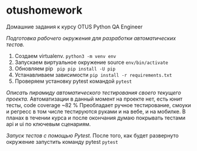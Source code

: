 # otushomework
Домашние задания к курсу OTUS Python QA Engineer

*Подготовка рабочего окружения для разработки автоматических тестов.*

1. Создаем virtualenv. 
```python3 -m venv env```
2. Запускаем виртуальное окружение source
``` env/bin/activate ```
3. Обновляем pip
``` pip pip install -U pip```
4. Устанавливаем зависимости
``` pip install -r requirements.txt ```
5. Проверяем установку pytest командой
``` pytest ```


*Описать пирамиду автоматического тестирования своего текущего проекта.*
Автоматизации в данный момент на проекте нет, есть юнит тесты, code coverage ~82 %
Преобладает ручное тестирование, смоуки и регресс в том числе тестируются руками и на вебе, и на мобилке.
В планах в течении курса и после окончания думаю покрывать тестами api и ui по ключевым сценариям.

*Запуск тестов с помощью Pytest.*
После того, как будет развернуто окружение запустить команду pytest
```pytest```


